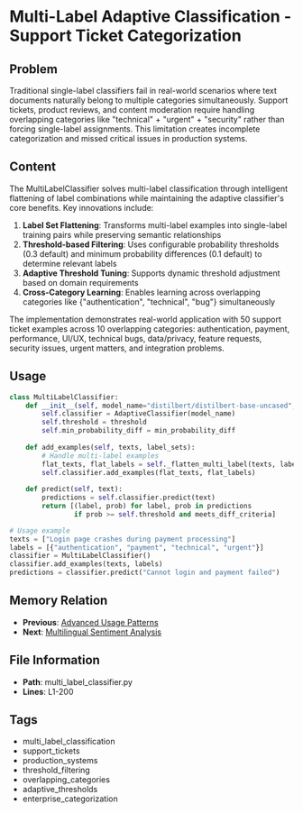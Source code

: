 # Multi-Label Adaptive Classification - Support Ticket Categorization

## Problem
Traditional single-label classifiers fail in real-world scenarios where text documents naturally belong to multiple categories simultaneously. Support tickets, product reviews, and content moderation require handling overlapping categories like "technical" + "urgent" + "security" rather than forcing single-label assignments. This limitation creates incomplete categorization and missed critical issues in production systems.

## Content
The MultiLabelClassifier solves multi-label classification through intelligent flattening of label combinations while maintaining the adaptive classifier's core benefits. Key innovations include:

1. **Label Set Flattening**: Transforms multi-label examples into single-label training pairs while preserving semantic relationships
2. **Threshold-based Filtering**: Uses configurable probability thresholds (0.3 default) and minimum probability differences (0.1 default) to determine relevant labels
3. **Adaptive Threshold Tuning**: Supports dynamic threshold adjustment based on domain requirements
4. **Cross-Category Learning**: Enables learning across overlapping categories like {"authentication", "technical", "bug"} simultaneously

The implementation demonstrates real-world application with 50 support ticket examples across 10 overlapping categories: authentication, payment, performance, UI/UX, technical bugs, data/privacy, feature requests, security issues, urgent matters, and integration problems.

## Usage
```python
class MultiLabelClassifier:
    def __init__(self, model_name="distilbert/distilbert-base-uncased", threshold=0.3, min_probability_diff=0.1):
        self.classifier = AdaptiveClassifier(model_name)
        self.threshold = threshold
        self.min_probability_diff = min_probability_diff
    
    def add_examples(self, texts, label_sets):
        # Handle multi-label examples
        flat_texts, flat_labels = self._flatten_multi_label(texts, label_sets)
        self.classifier.add_examples(flat_texts, flat_labels)
    
    def predict(self, text):
        predictions = self.classifier.predict(text)
        return [(label, prob) for label, prob in predictions 
                if prob >= self.threshold and meets_diff_criteria]

# Usage example
texts = ["Login page crashes during payment processing"]
labels = [{"authentication", "payment", "technical", "urgent"}]
classifier = MultiLabelClassifier()
classifier.add_examples(texts, labels)
predictions = classifier.predict("Cannot login and payment failed")
```

## Memory Relation
- **Previous**: [Advanced Usage Patterns](./advanced_usage_patterns.md)
- **Next**: [Multilingual Sentiment Analysis](./multilingual_sentiment_analysis.md)

## File Information
- **Path**: multi_label_classifier.py
- **Lines**: L1-200

## Tags
- multi_label_classification
- support_tickets
- production_systems
- threshold_filtering
- overlapping_categories
- adaptive_thresholds
- enterprise_categorization
